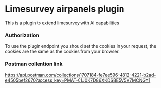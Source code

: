 # Limesurvey airpanels plugin
This is a plugin to extend limesurvey with AI capabilities

### Authorization
To use the plugin endpoint you should set the cookies in your request, the cookies are the same as the cookies from your browser.

### Postman collention link
https://api.postman.com/collections/1707184-fe7ee596-4812-4221-b2ad-e4505bef2670?access_key=PMAT-01J0K7D86XKDSBE5V5V7MCNGY1